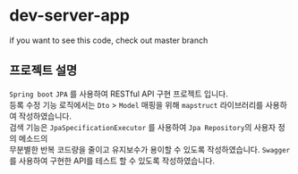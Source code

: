# dev-server-app
if you want to see this code, check out master branch
## 프로젝트 설명
`Spring boot` `JPA` 를 사용하여 RESTful API 구현 프로젝트 입니다.   
등록 수정 기능 로직에서는 `Dto` > `Model` 매핑을 위해 `mapstruct` 라이브러리를 사용하여 작성하였습니다.   
검색 기능은 `JpaSpecificationExecutor` 를 사용하여 `Jpa Repository`의 사용자 정의 메소드의   
무분별한 반복 코드량을 줄이고 유지보수가 용이할 수 있도록 작성하였습니다.
`Swagger`를 사용하여 구현한 API를 테스트 할 수 있도록 작성하였습니다.
